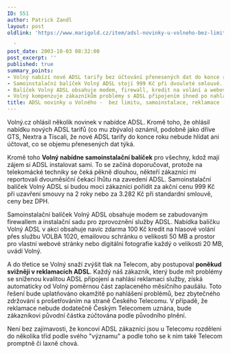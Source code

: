 ```yaml
---
ID: 551
author: Patrick Zandl
layout: post
oldlink: 'https://www.marigold.cz/item/adsl-novinky-u-volneho-bez-limitu-samoinstalace-reklamace

  '
post_date: 2003-10-03 08:32:00
post_excerpt: ''
published: true
summary_points:
- Volný nabízí nové ADSL tarify bez účtování přenesených dat do konce roku.
- Samoinstalační balíček Volný ADSL stojí 999 Kč při dvouleté smlouvě.
- Balíček Volný ADSL obsahuje modem, firewall, kredit na volání a webový prostor.
- Volný kompenzuje zákazníkům problémy s ADSL připojením ihned po nahlášení.
title: ADSL novinky u Volného -  bez limitu, samoinstalace, reklamace
---
```


<p>
Volný.cz ohlásil několik novinek v nabídce ADSL. Kromě toho, že ohlásil nabídku nových ADSL tarifů (co mu zbývalo) oznámil, podobně jako dříve GTS, Nextra a Tiscali, že nové ADSL tarify do konce roku nebude hlídat ani účtovat, co se objemu přenesených dat týká. </p>

<p>
Kromě toho <STRONG>Volný nabídne samoinstalační balíček</STRONG> pro všechny, kdož mají zájem si ADSL instalovat sami. To se začíná doporučovat, protože na telekomácké techniky se čeká pěkně dlouhou, někteří zákazníci mi reportovali dvouměsíční čekací lhůtu na zavedení ADSL. Samoinstalační balíček Volný ADSL si budou moci zákazníci pořídit za akční cenu 999 Kč při uzavření smouvy na 2 roky nebo za 3.282 Kč při standardní smlouvě, ceny bez DPH.</p>

<p>
Samoinstalační balíček Volný ADSL obsahuje modem se zabudovaným firewallem a instalační sadu pro zprovoznění služby ADSL. Nabídka balíčku Volný ADSL v akci obsahuje navíc zdarma 100 Kč kredit na hlasové volání přes službu VOLBA 1020, emailovou schránku o velikosti 50 MB a prostor pro vlastní webové stránky nebo digitální fotografie každý o velikosti 20 MB, uvádí Volný. </p>

<p>
A do třetice se Volný snaží zvýšit tlak na Telecom, aby postupoval <STRONG>poněkud svižněji v reklamacích ADSL</STRONG>. Každý náš zákazník, který bude mít problémy se sníženou kvalitou ADSL připojení a nahlásí reklamaci služby, získá automaticky od Volný poměrnou část zaplaceného měsíčního paušálu. Toto řešení bude uplatňováno okamžitě po nahlášení problémů, bez zbytečného zdržování s prošetřováním na straně Českého Telecomu. V případě, že reklamace nebude dodatečně Českým Telecomem uznána, bude zákazníkovi původní částka zúčtována podle původního plnění. </p>

<p>
Není bez zajímavosti, že koncoví ADSL zákazníci jsou u Telecomu rozděleni do několika tříd podle svého "významu" a podle toho se k nim také Telecom promptně či laxně chová.</p>